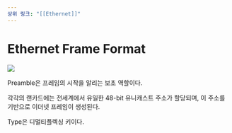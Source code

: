 ```yaml
---
상위 링크: "[[Ethernet]]"
---
```

# Ethernet Frame Format
![](https://i.imgur.com/YJ8rqCI.png)

Preamble은 프레임의 시작을 알리는 보초 역할이다.

각각의 랜카드에는 전세계에서 유일한 48-bit 유니캐스트 주소가 할당되며, 이 주소를 기반으로 이더넷 프레임이 생성된다.

Type은 디멀티플렉싱 키이다.